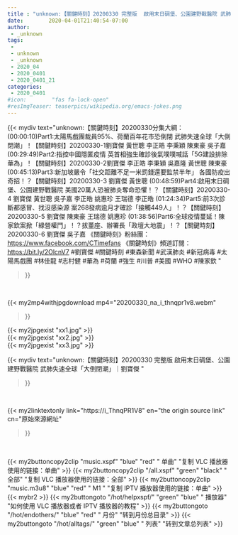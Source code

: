 ```yaml
---
title : "unknown:【關鍵時刻】20200330 完整版  啟用末日碉堡、公園建野戰醫院 武肺失速全球「大倒閉潮」｜劉寶傑 "
date:        2020-04-01T21:40:54-07:00
author:
 - _unknown
tags:
 - 
 - unknown
 - _unknown
 - 2020_04
 - 2020_0401
 - 2020_0401_21
categories:
 - 2020_0401
#icon:        "fas fa-lock-open"
#resImgTeaser: teaserpics/wikipedia.org/emacs-jokes.png
---
```







{{< mydiv text="unknown:【關鍵時刻】20200330分集大綱：  (00:00:10)Part1:太陽馬戲團裁員95%、荷蘭百年花市恐倒閉 武肺失速全球「大倒閉潮」！【關鍵時刻】20200330-1劉寶傑 黃世聰 李正皓 李秉穎 陳東豪 吳子嘉  (00:29:49)Part2:指控中國隱匿疫情 英首相強生確診後氣噗噗喊話「5G建設排除華為」！【關鍵時刻】20200330-2劉寶傑 李正皓 李秉穎 吳嘉隆 黃世聰 陳東豪  (00:45:13)Part3:新加坡嚴令「社交距離不足一米罰錢還要監禁半年」 各國防疫出奇招！？【關鍵時刻】20200330-3 劉寶傑 黃世聰  (00:48:59)Part4:啟用末日碉堡、公園建野戰醫院 美國20萬人恐被肺炎奪命恐懼！？【關鍵時刻】20200330-4 劉寶傑 黃世聰 吳子嘉 李正皓 姚惠珍 王瑞德 李正皓  (01:24:34)Part5:前3次診斷都感冒、找沒感染源 案268發病逾月才確診「接觸449人」！？【關鍵時刻】20200330-5 劉寶傑 陳東豪 王瑞德 姚惠珍  (01:38:56)Part6:全球疫情蔓延！陳家欽案掀「綠營權鬥」！？拔董座、辦署長「政壇大地震」！？【關鍵時刻】20200330-6 劉寶傑 吳子嘉  《關鍵時刻》粉絲團：https://www.facebook.com/CTimefans 《關鍵時刻》頻道訂閱：https://bit.ly/2OlcnV7  #劉寶傑 #關鍵時刻 #東森新聞 #武漢肺炎 #新冠病毒 #太陽馬戲團 #林佳龍 #志村健 #華為 #荷蘭 #強生 #川普 #美國 #WHO #陳家欽 "
>}}
<br>


{{< my2mp4withjpgdownload mp4="20200330_na_i_thnqpr1v8.webm"
>}}

{{< my2jpgexist "xx1.jpg" >}}<br>
{{< my2jpgexist "xx2.jpg" >}}<br>
{{< my2jpgexist "xx3.jpg" >}}<br>



{{< mydiv text="unknown:【關鍵時刻】20200330 完整版  啟用末日碉堡、公園建野戰醫院 武肺失速全球「大倒閉潮」｜劉寶傑 "
>}}
<br>

{{< my2linktextonly link="https://i_ThnqPR1V8"
en="the origin source link" cn="原始來源網址"
>}}


<br>


{{< my2buttoncopy2clip "music.xspf"        "blue"   "red"    " 单曲"  "复制 VLC 播放器使用的链接：单曲" >}} {{< my2buttoncopy2clip "/all.xspf"         "green"  "black"  " 全部"  "复制 VLC 播放器使用的链接：全部" >}} {{< my2buttoncopy2clip "music.m3u8"        "blue"   "red"    " M1 "    "复制 IPTV 播放器使用的链接：单曲" >}} {{< mybr2 >}} {{< my2buttongoto      "/hot/helpxspf/"    "green"  "blue"   " 播放器" "如何使用 VLC 播放器或者 IPTV 播放器的教程" >}} {{< my2buttongoto      "/hot/endothers/"   "blue"   "red"    " 月份"   "转到月份总目录" >}} {{< my2buttongoto      "/hot/alltags/"     "green"  "blue"   " 列表"   "转到文章总列表" >}} 
